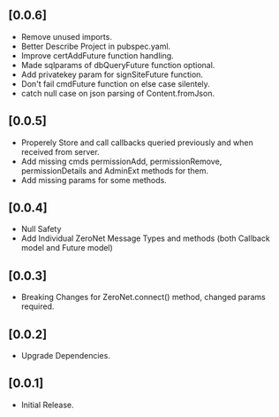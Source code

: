 ## [0.0.6]

- Remove unused imports.
- Better Describe Project in pubspec.yaml.
- Improve certAddFuture function handling.
- Made sqlparams of dbQueryFuture function optional.
- Add privatekey param for signSiteFuture function.
- Don't fail cmdFuture function on else case silentely.
- catch null case on json parsing of Content.fromJson.

## [0.0.5]

* Properely Store and call callbacks queried previously and when received from server.
* Add missing cmds permissionAdd, permissionRemove, permissionDetails and AdminExt methods for them.
* Add missing params for some methods.

## [0.0.4]

* Null Safety
* Add Individual ZeroNet Message Types and methods (both Callback model and Future model)

## [0.0.3]

* Breaking Changes for ZeroNet.connect() method, changed params required.

## [0.0.2]

* Upgrade Dependencies.

## [0.0.1]

* Initial Release.
